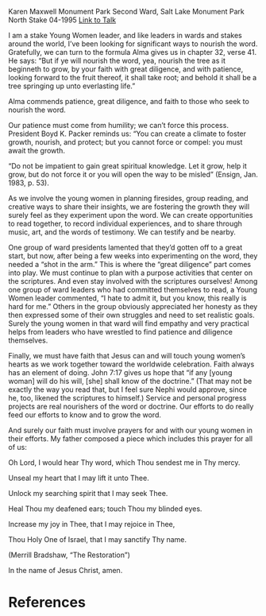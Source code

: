 Karen Maxwell
Monument Park Second Ward, Salt Lake Monument Park North Stake
04-1995
[Link to Talk](https://www.churchofjesuschrist.org/study/general-conference/1995/04/being-leaders-who-foster-growth?lang=eng)

I am a stake Young Women leader, and like leaders in wards and stakes around the world, I’ve been looking for significant ways to nourish the word. Gratefully, we can turn to the formula Alma gives us in chapter 32, verse 41. He says: “But if ye will nourish the word, yea, nourish the tree as it beginneth to grow, by your faith with great diligence, and with patience, looking forward to the fruit thereof, it shall take root; and behold it shall be a tree springing up unto everlasting life.”

Alma commends patience, great diligence, and faith to those who seek to nourish the word.

Our patience must come from humility; we can’t force this process. President Boyd K. Packer reminds us: “You can create a climate to foster growth, nourish, and protect; but you cannot force or compel: you must await the growth.

“Do not be impatient to gain great spiritual knowledge. Let it grow, help it grow, but do not force it or you will open the way to be misled” (Ensign, Jan. 1983, p. 53).

As we involve the young women in planning firesides, group reading, and creative ways to share their insights, we are fostering the growth they will surely feel as they experiment upon the word. We can create opportunities to read together, to record individual experiences, and to share through music, art, and the words of testimony. We can testify and be nearby.

One group of ward presidents lamented that they’d gotten off to a great start, but now, after being a few weeks into experimenting on the word, they needed a “shot in the arm.” This is where the “great diligence” part comes into play. We must continue to plan with a purpose activities that center on the scriptures. And even stay involved with the scriptures ourselves! Among one group of ward leaders who had committed themselves to read, a Young Women leader commented, “I hate to admit it, but you know, this really is hard for me.” Others in the group obviously appreciated her honesty as they then expressed some of their own struggles and need to set realistic goals. Surely the young women in that ward will find empathy and very practical helps from leaders who have wrestled to find patience and diligence themselves.

Finally, we must have faith that Jesus can and will touch young women’s hearts as we work together toward the worldwide celebration. Faith always has an element of doing. John 7:17 gives us hope that “if any [young woman] will do his will, [she] shall know of the doctrine.” (That may not be exactly the way you read that, but I feel sure Nephi would approve, since he, too, likened the scriptures to himself.) Service and personal progress projects are real nourishers of the word or doctrine. Our efforts to do really feed our efforts to know and to grow the word.

And surely our faith must involve prayers for and with our young women in their efforts. My father composed a piece which includes this prayer for all of us:





Oh Lord, I would hear Thy word, which Thou sendest me in Thy mercy.

Unseal my heart that I may lift it unto Thee.

Unlock my searching spirit that I may seek Thee.

Heal Thou my deafened ears; touch Thou my blinded eyes.

Increase my joy in Thee, that I may rejoice in Thee,

Thou Holy One of Israel, that I may sanctify Thy name.





(Merrill Bradshaw, “The Restoration”)





In the name of Jesus Christ, amen.

# References
